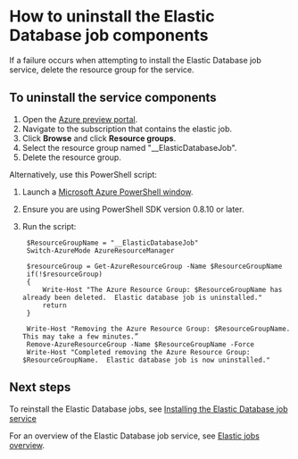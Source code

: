 <properties 
	pageTitle="How to uninstall elastic database job tool" 
	description="How to uninstall elastic database job tool" 
	services="sql-database" 
	documentationCenter="" 
	manager="jeffreyg" 
	authors="sidneyh" 
	editor=""/>

<tags 
	ms.service="sql-database" 
	ms.workload="sql-database" 
	ms.tgt_pltfrm="na" 
	ms.devlang="na" 
	ms.topic="article" 
	ms.date="06/25/2015" 
	ms.author="sidneyh"/>

# How to uninstall the Elastic Database job components

If a failure occurs when attempting to install the Elastic Database job service, delete the resource group for the service.

## To uninstall the service components

1. Open the [Azure preview portal](https://ms.portal.azure.com/).
2. Navigate to the subscription that contains the elastic job.
3. Click **Browse** and click **Resource groups**.
4. Select the resource group named "__ElasticDatabaseJob".
5. Delete the resource group.

Alternatively, use this PowerShell script:

1. Launch a [Microsoft Azure PowerShell window](../powershell-install-configure.md). 
2. Ensure you are using PowerShell SDK version 0.8.10 or later.
3. Run the script:

		$ResourceGroupName = "__ElasticDatabaseJob"
		Switch-AzureMode AzureResourceManager
		
		$resourceGroup = Get-AzureResourceGroup -Name $ResourceGroupName
		if(!$resourceGroup)
		{
		    Write-Host "The Azure Resource Group: $ResourceGroupName has already been deleted.  Elastic database job is uninstalled."
		    return
		}
		
		Write-Host "Removing the Azure Resource Group: $ResourceGroupName.  This may take a few minutes.”
		Remove-AzureResourceGroup -Name $ResourceGroupName -Force
		Write-Host "Completed removing the Azure Resource Group: $ResourceGroupName.  Elastic database job is now uninstalled."

## Next steps

To reinstall the Elastic Database jobs, see [Installing the Elastic Database job service](sql-database-elastic-jobs-service-installation.md)

For an overview of the Elastic Database job service, see [Elastic jobs overview](sql-database-elastic-jobs-overview.md).

<!--Image references-->
[1]: ./media/sql-database-elastic-job-uninstall/
 